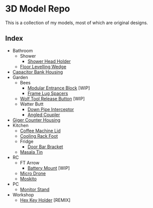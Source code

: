 # 3D Model Repo

This is a collection of my models, most of which are original designs.

## Index

- Bathroom
  - Shower
    - [Shower Head Holder](bathroom/shower/showerHeadHolder)
  - [Floor Levelling Wedge](bathroom/floorWedge)
- [Capacitor Bank Housing](capacitorBankHousing)
- Garden
  - Bees
    - [Modular Entrance Block](garden/bees/modularEntranceBlock) [WIP]
    - [Frame Lug Spacers](garden/bees/frameLugs)
  - [Wolf Tool Release Button](garden/wolfToolReleaseButton) [WIP]
  - Watter Butt
    - [Down Pipe Interceptor](garden/waterButt/interceptor)
    - [Angled Coupler](garden/waterButt/angledCoupler)
- [Giger Counter Housing](gigerCounter)
- Kitchen
  - [Coffee Machine Lid](kitchen/coffeeMachineLid)
  - [Cooling Rack Foot](kitchen/coolingRackFoot)
  - Fridge
    - [Door Bar Bracket](kitchen/fridge/doorBarBracket)
  - [Masala Tin](kitchen/masalaTin)
- RC
  - FT Arrow
    - [Battery Mount](RC/FTArrow/batteryMount) [WIP]
  - [Micro Drone](RC/microDrone)
  - [Moskito](RC/moskito)
- PC
  - [Monitor Stand](PC/MonitorStand)
- Workshop
  - [Hex Key Holder](workshop/hexKeyHolder) [REMIX]
